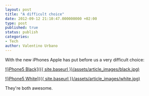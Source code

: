 ```yaml
---
layout: post
title: "A difficult choice"
date: 2012-09-12 21:10:47.000000000 +02:00
type: post
published: true
status: publish
categories:
- Tech
author: Valentino Urbano
---
```


With the new iPhones Apple has put before us a very difficult choice:

[![iPhone5 Black]({{ site.baseurl }}/assets/article_images/black.jpg)][0]

[![iPhone5 White]({{ site.baseurl }}/assets/article_images/white.jpg)][1]

They're both awesome.


[0]: http://f.cl.ly/items/0R3T0l0s2S1k3X2Y3o1o/black.jpg
[1]: http://f.cl.ly/items/113D0Y3Q12441T3N1Y16/white.jpg